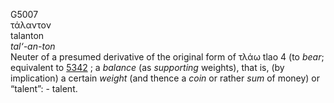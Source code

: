 <body>
  <p>G5007<br>  τάλαντον  <br> talanton  <br><i>tal‘-an-ton </i><br>Neuter of a presumed derivative of the original form of   τλάω    tlao 4  (to <i>bear</i>; equivalent to <a href="g5342.htm">5342</a> ; a <i>balance</i> (as <i>supporting</i> weights), that is, (by implication) a certain <i>weight</i> (and thence a <i>coin</i> or rather <i>sum</i> of money) or “talent”: - talent.<br></p>
 </body>